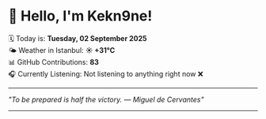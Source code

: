 # 👋 Hello, I'm Kekn9ne!

🗓️ Today is: **Tuesday, 02 September 2025**  
🌤️ Weather in Istanbul: **☀️   +31°C**  
📊 GitHub Contributions: **83**  
🎧 Currently Listening: Not listening to anything right now ❌

---

_"To be prepared is half the victory.  — *Miguel de Cervantes*"_

---
